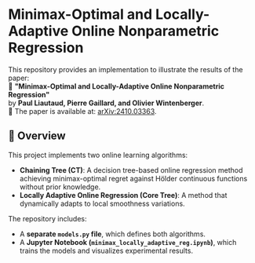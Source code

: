 # Minimax-Optimal and Locally-Adaptive Online Nonparametric Regression

This repository provides an implementation to illustrate the results of the paper:  
📄 **"Minimax-Optimal and Locally-Adaptive Online Nonparametric Regression"**  
by **Paul Liautaud, Pierre Gaillard, and Olivier Wintenberger**.  
🚀 The paper is available at: [arXiv:2410.03363](https://arxiv.org/pdf/2410.03363).

## 📌 Overview

This project implements two online learning algorithms:
- **Chaining Tree (CT)**: A decision tree-based online regression method achieving minimax-optimal regret against Hölder continuous functions without prior knowledge.
- **Locally Adaptive Online Regression (Core Tree)**: A method that dynamically adapts to local smoothness variations.

The repository includes:
- A **separate `models.py` file**, which defines both algorithms.
- A **Jupyter Notebook (`minimax_locally_adaptive_reg.ipynb`)**, which trains the models and visualizes experimental results.
